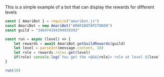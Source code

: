 This is a simple example of a bot that can display the rewards for different levels

```js
const { AmariBot } = require("amaribot.js")
const AmariBot = new AmariBot("AMARIBOTAPITOKEN")
const guild = "346474194394939393"

const run = async (level) => {
    let rewards = await AmariBot.getGuildRewards(guild)
    let level = parseInt(message.content, 10)
    let role = rewards.roles.get(level)
    if(role) console.log(`You get the <@&${role}> role at level ${level}!`)
}

run(10)
```
